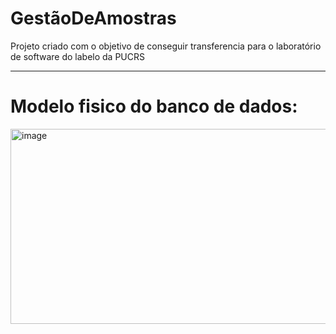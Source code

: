 # GestãoDeAmostras
<p>Projeto criado com o objetivo de conseguir transferencia para o laboratório de software do labelo da PUCRS</p>

---

# Modelo fisico do banco de dados:
<img width="699" height="312" alt="image" src="https://github.com/user-attachments/assets/70c76df8-7ff3-4328-a45c-ac7290cd9b26" />

